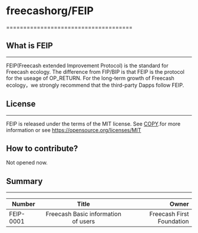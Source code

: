 # freecashorg/FEIP
=====================================

## What is FEIP
-------
FEIP(Freecash extended Improvement Protocol) is the standard for Freecash ecology. 
The difference from FIP/BIP is that FEIP is the protocol for the useage of OP_RETURN.
For the long-term growth of Freecash ecology，we strongly recommend that the third-party Dapps follow FEIP.

## License
-------

FEIP is released under the terms of the MIT license. See
[COPY](https://github.com/freecashorg/FEIP/blob/master/COPYING).for more information or see
https://opensource.org/licenses/MIT


## How to contribute?
Not opened now.

## Summary
-------
Number|Title|Owner
---|:--:|---:
FEIP-0001|Freecash Basic information of users|Freecash First Foundation
